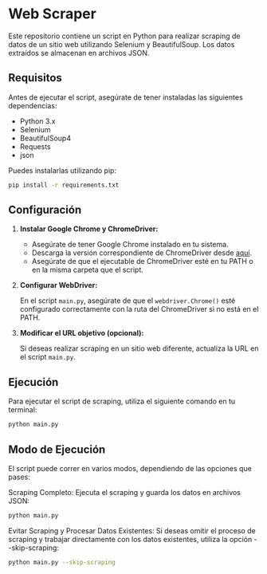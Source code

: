 # Web Scraper

Este repositorio contiene un script en Python para realizar scraping de datos de un sitio web utilizando Selenium y BeautifulSoup. Los datos extraídos se almacenan en archivos JSON.

## Requisitos

Antes de ejecutar el script, asegúrate de tener instaladas las siguientes dependencias:

- Python 3.x
- Selenium
- BeautifulSoup4
- Requests
- json

Puedes instalarlas utilizando pip:

```bash
pip install -r requirements.txt
```

## Configuración

1. **Instalar Google Chrome y ChromeDriver:**

   - Asegúrate de tener Google Chrome instalado en tu sistema.
   - Descarga la versión correspondiente de ChromeDriver desde [aquí](https://sites.google.com/a/chromium.org/chromedriver/downloads).
   - Asegúrate de que el ejecutable de ChromeDriver esté en tu PATH o en la misma carpeta que el script.

2. **Configurar WebDriver:**

   En el script `main.py`, asegúrate de que el `webdriver.Chrome()` esté configurado correctamente con la ruta del ChromeDriver si no está en el PATH.

3. **Modificar el URL objetivo (opcional):**

   Si deseas realizar scraping en un sitio web diferente, actualiza la URL en el script `main.py`.

## Ejecución

Para ejecutar el script de scraping, utiliza el siguiente comando en tu terminal:

```bash
python main.py
```

## Modo de Ejecución
El script puede correr en varios modos, dependiendo de las opciones que pases:

Scraping Completo: Ejecuta el scraping y guarda los datos en archivos JSON:

```bash
python main.py
```

Evitar Scraping y Procesar Datos Existentes: Si deseas omitir el proceso de scraping y trabajar directamente con los datos existentes, utiliza la opción --skip-scraping:

```bash
python main.py --skip-scraping
```
